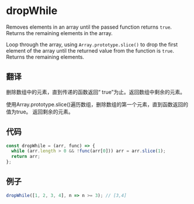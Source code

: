 # dropWhile

Removes elements in an array until the passed function returns `true`. Returns the remaining elements in the array.

Loop through the array, using `Array.prototype.slice()` to drop the first element of the array until the returned value from the function is `true`.
Returns the remaining elements.

## 翻译

删除数组中的元素，直到传递的函数返回“ true”为止。返回数组中剩余的元素。

使用Array.prototype.slice()遍历数组，删除数组的第一个元素，直到函数返回的值为true。
返回剩余的元素。

## 代码

```js
const dropWhile = (arr, func) => {
  while (arr.length > 0 && !func(arr[0])) arr = arr.slice(1);
  return arr;
};
```

## 例子

```js
dropWhile([1, 2, 3, 4], n => n >= 3); // [3,4]
```
